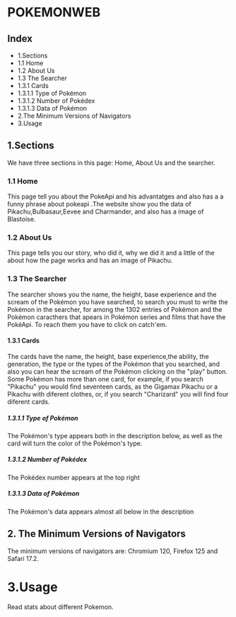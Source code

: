 # POKEMONWEB
## Index
<ul>
 <li>1.Sections</li>
 <li>1.1 Home</li>
 <li>1.2 About Us</li>
 <li>1.3 The Searcher</li>
 <li>1.3.1 Cards</li>
 <li>1.3.1.1 Type of Pokémon</li>
 <li>1.3.1.2 Number of Pokédex</li>
 <li>1.3.1.3 Data of Pokémon</li>
 <li>2.The Minimum Versions of Navigators</li>
 <li>3.Usage</li>
 
</ul>

## 1.Sections
We have three sections in this page: Home, About Us and the searcher.
### 1.1 Home
This page tell you about the PokeApi and his advantatges and also has a a funny phrase about pokeapi .The website show you the data of Pikachu,Bulbasaur,Eevee and Charmander, and also has a image of Blastoise.
### 1.2 About Us
This page tells you our story, who did it, why we did it and a little of the about how the page works and has an image of Pikachu.
### 1.3 The Searcher 
The searcher shows you the name, the height, base experience and the scream of the Pokémon you have searched, to search you must to write the Pokémon in the searcher, for among the 1302 entries of Pokémon  and the Pokémon caracthers that apears in Pokémon series and films that have the PokéApi.
To reach them you have to click on catch'em.
#### 1.3.1 Cards
The cards have the name, the height, base experience,the ability, the generation, the type or the types of the Pokémon that you searched, and also you can hear the scream of the Pokémon clicking on the "play" button.
Some Pokémon has more than one card, for example, if you search "Pikachu" you would find seventeen cards, as the Gigamax Pikachu or a Pikachu with diferent clothes, or, if you search "Charizard" you will find four diferent cards.
##### 1.3.1.1 Type of Pokémon
The Pokémon's type appears both in the description below, as well as the card will turn the color of the Pokémon's type.
##### 1.3.1.2 Number of Pokédex
The Pokédex number appears at the top right
##### 1.3.1.3 Data of Pokémon
The Pokémon's data appears almost all below in the description
## 2. The Minimum Versions of Navigators
The minimum versions of navigators are: Chromium 120, Firefox 125 and Safari 17.2.
# 3.Usage
Read stats about different Pokemon.